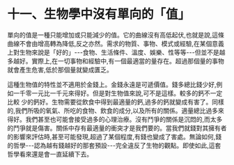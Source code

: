 # 十一、生物學中沒有單向的「值」

單向的值是一種只能增加或只能減少的值。它的曲線沒有高低起伏,也就是說,這條曲線不會由增高轉為降低,反之亦然。需求的物質、事物、模式或經驗,在某個意義上對生物來說是「好的」---食物、生活條件、溫度、娛樂、性等等---但並不是越多越好。實際上,在一切事物和經驗中,有一個最適當的量存在。超過那個量的事物就會產生危害,低於那個量就變成匱乏。

這種生物值的特性並不適用於金錢上。金錢永遠是可遞價值。錢多總比錢少好,例如一千零一元比一千元來得好。但是對生物值來說,可不是這樣。較多的鈣不一定比較 少的鈣好。生物需要從飲食中得到最適量的鈣,過多的鈣就變成有害了。同樣的,我們所吸的氧氣、所吃的食物、飲食的成分,以及所有的關係。適量總比過多來得好。我們甚至也可能會接受過多的心理治療。沒有鬥爭的關係是沉悶的,而太多的鬥爭就是傷害。關係中存有最適量的衝突才是我們要的。當我們就錢對其擁有者的影響來評估時,甚至可能發現,超過了某個程度,有錢也變成了害處。無論如何,錢的哲學---認為越有錢越好的那套預設---完全違反了生物的觀點。即使如此,這套哲學看來還是會一直延續下去。